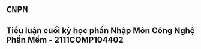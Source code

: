 # <h1><code>CNPM</code></h1>
<h2>Tiểu luận cuối kỳ học phần Nhập Môn Công Nghệ Phần Mềm - 2111COMP104402</h2>
